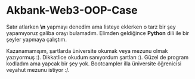 # Akbank-Web3-OOP-Case
Satır atlarken **\n** yapmayı denedim ama listeye eklerken o tarz bir şey yapamıyoruz galiba orayı bulamadım. Elimden geldiğince **Python** dili ile bir şeyler yapmaya çalıştım.

Kazanamamışım, şartlarda üniversite okumak veya mezunu olmak yazıyormuş :). Dikkatlice okudum sanıyordum şartları :). Güzel de program kodladım ama yapcak bir şey yok. Bootcampler illa üniversite öğrenicisi veyahut mezunu istiyor :/.
